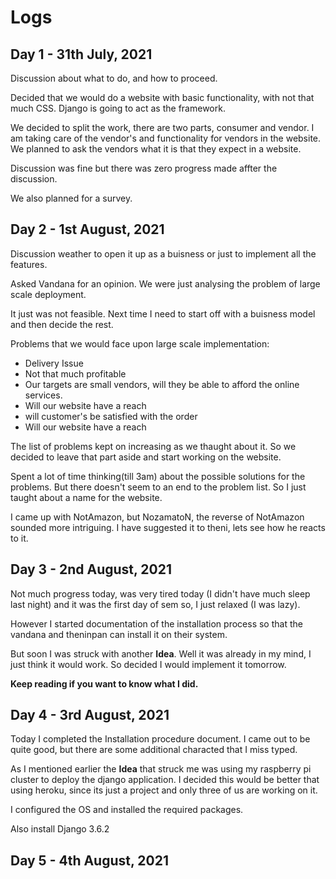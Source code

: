# Logs
## Day 1 - 31th July, 2021
Discussion about what to do, and how to proceed. 

Decided that we would do a website with basic functionality, with not that much CSS. 
Django is going to act as the framework. 

We decided to split the work, there are two parts, consumer and vendor.
I am taking care of the vendor's and functionality for vendors in the website.
We planned to ask the vendors what it is that they expect in a website.

Discussion was fine but there was zero progress made affter the discussion.

We also planned for a survey.

## Day 2 - 1st August, 2021
Discussion weather to open it up as a buisness or just to implement all the features.

Asked Vandana for an opinion.
We were just analysing the problem of large scale deployment.

It just was not feasible.
Next time I need to start off with a buisness model and then decide the rest.

Problems that we would face upon large scale implementation:
- Delivery Issue
- Not that much profitable
- Our targets are small vendors, will they be able to afford the online services.
- Will our website have a reach 
- will customer's be satisfied with the order
- Will our website have a reach 

The list of problems kept on increasing as we thaught about it.
So we decided to leave that part aside and start working on the website.

Spent a lot of time thinking(till 3am) about the possible solutions for the problems.
But there doesn't seem to an end to the problem list.
So I just taught about a name for the website.

I came up with NotAmazon, but NozamatoN, the reverse of NotAmazon sounded more intriguing.
I have suggested it to theni, lets see how he reacts to it.

## Day 3 - 2nd August, 2021
Not much progress today, was very tired today (I didn't have much sleep last night) and it was the first day of sem so, I just relaxed (I was lazy).

However I started documentation of the installation process so that the vandana and theninpan can install it on their system.

But soon I was struck with another **Idea**.
Well it was already in my mind, I just think it would work. So decided I would implement it tomorrow.

**Keep reading if you want to know what I did.**

## Day 4 - 3rd August, 2021
Today I completed the Installation procedure document. I came out to be quite good, but there are some additional characted that I miss typed.

As I mentioned earlier the **Idea** that struck me was using my raspberry pi cluster to deploy the django application.
I decided this would be better that using heroku, since its just a project and only three of us are working on it.

I configured the OS and installed the required packages.

Also install Django 3.6.2

## Day 5 - 4th August, 2021

